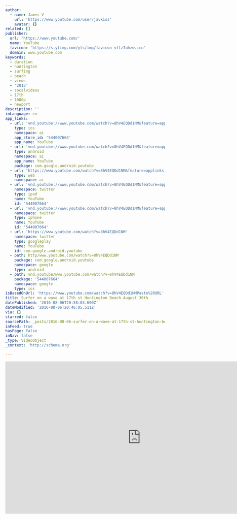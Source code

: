 ```yaml
---
author:
  - name: James V
    url: 'https://www.youtube.com/user/javkiss'
    avatar: {}
related: []
publisher:
  url: 'https://www.youtube.com/'
  name: YouTube
  favicon: 'https://s.ytimg.com/yts/img/favicon-vflz7uhzw.ico'
  domain: www.youtube.com
keywords:
  - duration
  - huntington
  - surfing
  - beach
  - views
  - '2015'
  - socalvideos
  - 17th
  - 1080p
  - newport
description: ''
inLanguage: en
app_links:
  - url: 'vnd.youtube://www.youtube.com/watch?v=8hV4EQDd1NM&feature=applinks'
    type: ios
    namespace: ai
    app_store_id: '544007664'
    app_name: YouTube
  - url: 'vnd.youtube://www.youtube.com/watch?v=8hV4EQDd1NM&feature=applinks'
    type: android
    namespace: ai
    app_name: YouTube
    package: com.google.android.youtube
  - url: 'https://www.youtube.com/watch?v=8hV4EQDd1NM&feature=applinks'
    type: web
    namespace: ai
  - url: 'vnd.youtube://www.youtube.com/watch?v=8hV4EQDd1NM&feature=applinks'
    namespace: twitter
    type: ipad
    name: YouTube
    id: '544007664'
  - url: 'vnd.youtube://www.youtube.com/watch?v=8hV4EQDd1NM&feature=applinks'
    namespace: twitter
    type: iphone
    name: YouTube
    id: '544007664'
  - url: 'https://www.youtube.com/watch?v=8hV4EQDd1NM'
    namespace: twitter
    type: googleplay
    name: YouTube
    id: com.google.android.youtube
  - path: http/www.youtube.com/watch?v=8hV4EQDd1NM
    package: com.google.android.youtube
    namespace: google
    type: android
  - path: vnd.youtube/www.youtube.com/watch?v=8hV4EQDd1NM
    package: '544007664'
    namespace: google
    type: ios
isBasedOnUrl: 'https://www.youtube.com/watch?v=8hV4EQDd1NMPaste%20URL'
title: Surfer on a wave at 17th st Huntington Beach August 30th
datePublished: '2016-08-06T20:58:03.600Z'
dateModified: '2016-08-06T20:46:05.511Z'
via: {}
starred: false
sourcePath: _posts/2016-08-06-surfer-on-a-wave-at-17th-st-huntington-beach-august-30th.md
inFeed: true
hasPage: false
inNav: false
_type: VideoObject
_context: 'http://schema.org'

---
```

<iframe src="https://cdn.embedly.com/widgets/media.html?src=https%3A%2F%2Fwww.youtube.com%2Fembed%2F8hV4EQDd1NM%3Ffeature%3Doembed&amp;url=http%3A%2F%2Fwww.youtube.com%2Fwatch%3Fv%3D8hV4EQDd1NM&amp;image=https%3A%2F%2Fi.ytimg.com%2Fvi%2F8hV4EQDd1NM%2Fhqdefault.jpg&amp;key=b7d04c9b404c499eba89ee7072e1c4f7&amp;type=text%2Fhtml&amp;schema=youtube" width="854" height="480" scrolling="no" frameborder="0" allowfullscreen="" style=""></iframe>